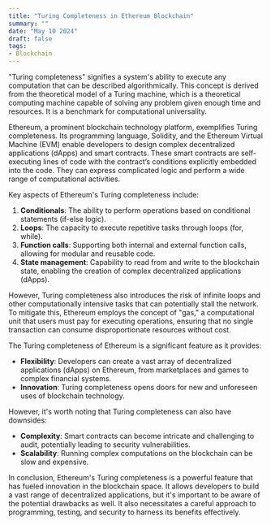 ```yaml
---
title: "Turing Completeness in Ethereum Blockchain"
summary: ""
date: "May 10 2024"
draft: false
tags:
- Blockchain
---
```


"Turing completeness" signifies a system's ability to execute any computation that can be described algorithmically. This concept is derived from the theoretical model of a Turing machine, which is a theoretical computing machine capable of solving any problem given enough time and resources. It is a benchmark for computational universality. 

Ethereum, a prominent blockchain technology platform, exemplifies Turing completeness. Its programming language, Solidity, and the Ethereum Virtual Machine (EVM) enable developers to design complex decentralized applications (dApps) and smart contracts. These smart contracts are self-executing lines of code with the contract’s conditions explicitly embedded into the code. They can express complicated logic and perform a wide range of computational activities. 

Key aspects of Ethereum's Turing completeness include: 

1.  **Conditionals**: The ability to perform operations based on conditional statements (if-else logic). 
2.  **Loops**: The capacity to execute repetitive tasks through loops (for, while). 
3.  **Function calls**: Supporting both internal and external function calls, allowing for modular and reusable code. 
4.  **State management**: Capability to read from and write to the blockchain state, enabling the creation of complex decentralized applications (dApps). 


However, Turing completeness also introduces the risk of infinite loops and other computationally intensive tasks that can potentially stall the network. To mitigate this, Ethereum employs the concept of "gas," a computational unit that users must pay for executing operations, ensuring that no single transaction can consume disproportionate resources without cost. 

The Turing completeness of Ethereum is a significant feature as it provides: 

*   **Flexibility**: Developers can create a vast array of decentralized applications (dApps) on Ethereum, from marketplaces and games to complex financial systems. 
*   **Innovation**: Turing completeness opens doors for new and unforeseen uses of blockchain technology. 


However, it's worth noting that Turing completeness can also have downsides: 

*   **Complexity**: Smart contracts can become intricate and challenging to audit, potentially leading to security vulnerabilities. 
*   **Scalability**: Running complex computations on the blockchain can be slow and expensive. 


In conclusion, Ethereum's Turing completeness is a powerful feature that has fueled innovation in the blockchain space. It allows developers to build a vast range of decentralized applications, but it's important to be aware of the potential drawbacks as well. It also necessitates a careful approach to programming, testing, and security to harness its benefits effectively.
